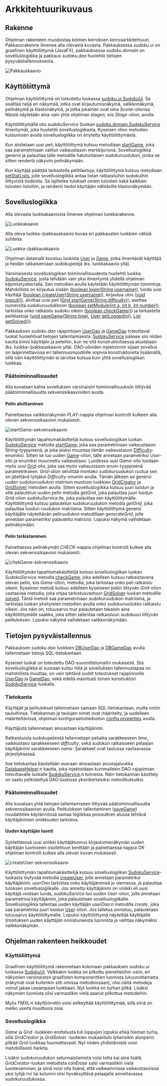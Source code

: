 # Arkkitehtuurikuvaus

## Rakenne

Ohjelman rakenteen muodostaa kolmen kerroksen kerrosarkkitehtuuri. Pakkausrakenne ilmenee alla olevasta kuvasta. Pakkauksessa _sudoku.ui_ on graafinen käyttöliittymä (JavaFX), pakkauksessa _sudoku.domain_ on sovelluslogiikka ja pakkaus _sudoku.dao_ huolehtii tietojen pysyväistallennuksesta.

![Pakkauskaavio](https://github.com/suvithkl/ot-harjoitustyo/blob/master/dokumentaatio/kuvat/pakkauskaavio.svg)

## Käyttöliittymä

Ohjelman käyttöliittymä on toteutettu luokassa [sudoku.ui.SudokuUi](https://github.com/suvithkl/ot-harjoitustyo/blob/master/Sudoku/src/main/java/sudoku/ui/SudokuUi.java). Se sisältää neljä eri näkymää, jotka ovat kirjautumisnäkymä, valikkonäkymä, pelinäkymä ja tilastonäkymä, ja jotka jokainen ovat oma _Scene_-olionsa. Näistä näytetään aina vain yhtä ohjelman _stagen_, siis _Stage_-olion, avulla.

Käyttöliittymällä olio _sudokuService_ (luokan [sudoku.domain.SudokuService](https://github.com/suvithkl/ot-harjoitustyo/blob/master/Sudoku/src/main/java/sudoku/domain/SudokuService.java) ilmentymä), joka huolehtii sovelluslogiikasta. Kyseisen olion metodien kutsumisen avulla sovelluslogiikka on eriytetty käyttöliittymästä.

Kun aloitetaan uusi peli, käyttöliittymä kutsuu metodiaan [startGame](https://github.com/suvithkl/ot-harjoitustyo/blob/bc399e1c08d08333d2d40fd7b9aa0cfed01697ed/Sudoku/src/main/java/sudoku/ui/SudokuUi.java#L104), joka saa parametrinaan valitun vaikeustason merkkijonona. Sovelluslogiikka generoi ja palauttaa tälle metodille halutunlaisen sudokuruudukon, jonka se sitten renderöi näkyviin pelinäkymään.

Kun käyttäjä päättää tarkastella pelitilastoja, käyttöliittymä kutsuu metodiaan [setStatLists](https://github.com/suvithkl/ot-harjoitustyo/blob/bc399e1c08d08333d2d40fd7b9aa0cfed01697ed/Sudoku/src/main/java/sudoku/ui/SudokuUi.java#L152), jolle sovelluslogiikka antaa listan ratkaistuihin sudokuihin liittyvistä tiedoista. Se lajittelee tulokset omien tulosten sekä kaikkien tulosten listoihin, ja renderöi tiedot käyttäjän nähtäville tilastonäkymään. 

## Sovelluslogiikka

Alla olevasta luokkakaaviosta ilmenee ohjelman luokkarakenne.

![Luokkakaavio](https://github.com/suvithkl/ot-harjoitustyo/blob/master/dokumentaatio/kuvat/luokkakaavio.svg?raw=true)

Alla oleva luokka-/pakkauskaavio kuvaa eri pakkausten luokkien välisiä suhteita.

![Luokka-/pakkauskaavio](https://github.com/suvithkl/ot-harjoitustyo/blob/master/dokumentaatio/kuvat/luokka-pakkauskaavio.svg)

Ohjelman datamalli koostuu luokista [User](https://github.com/suvithkl/ot-harjoitustyo/blob/master/Sudoku/src/main/java/sudoku/domain/User.java) ja [Game](https://github.com/suvithkl/ot-harjoitustyo/blob/master/Sudoku/src/main/java/sudoku/domain/Game.java), jotka ilmentävät käyttäjiä ja heidän ratkaisemiaan sudokupelejä (ks. luokkakaavio yllä).

Varsinaisesta sovelluslogiikan toiminnallisuudesta huolehtii luokka [SudokuService](https://github.com/suvithkl/ot-harjoitustyo/blob/master/Sudoku/src/main/java/sudoku/domain/SudokuService.java), josta tehdään vain yksi ilmentymä yhdellä ohjelman käynnistyskerralla. Sen metodien avulla käytetään käyttöliittymän toimintoja. Mahdollista on kirjautua sisään ([boolean login(String username)](https://github.com/suvithkl/ot-harjoitustyo/blob/bc399e1c08d08333d2d40fd7b9aa0cfed01697ed/Sudoku/src/main/java/sudoku/domain/SudokuService.java#L95)), luoda uusi käyttäjä ([boolean createUser(String username)](https://github.com/suvithkl/ot-harjoitustyo/blob/bc399e1c08d08333d2d40fd7b9aa0cfed01697ed/Sudoku/src/main/java/sudoku/domain/SudokuService.java#L125)), kirjautua ulos ([void logout()](https://github.com/suvithkl/ot-harjoitustyo/blob/bc399e1c08d08333d2d40fd7b9aa0cfed01697ed/Sudoku/src/main/java/sudoku/domain/SudokuService.java#L115)), aloittaa uusi peli ([Grid startGame(String difficulty)](https://github.com/suvithkl/ot-harjoitustyo/blob/bc399e1c08d08333d2d40fd7b9aa0cfed01697ed/Sudoku/src/main/java/sudoku/domain/SudokuService.java#L40)), asettaa numeroita sudokuruudukkoon ([boolean setModule(int a, int b, int number)](https://github.com/suvithkl/ot-harjoitustyo/blob/bc399e1c08d08333d2d40fd7b9aa0cfed01697ed/Sudoku/src/main/java/sudoku/domain/SudokuService.java#L71)), tarkistaa onko ratkaistu sudoku oikein ([boolean checkGame()](https://github.com/suvithkl/ot-harjoitustyo/blob/bc399e1c08d08333d2d40fd7b9aa0cfed01697ed/Sudoku/src/main/java/sudoku/domain/SudokuService.java#L50)) ja tarkastella pelitilastoja ([void saveGame(String time)](https://github.com/suvithkl/ot-harjoitustyo/blob/bc399e1c08d08333d2d40fd7b9aa0cfed01697ed/Sudoku/src/main/java/sudoku/domain/SudokuService.java#L59), [User getLoggedIn()](https://github.com/suvithkl/ot-harjoitustyo/blob/bc399e1c08d08333d2d40fd7b9aa0cfed01697ed/Sudoku/src/main/java/sudoku/domain/SudokuService.java#L108), [List<String> getSolved()](https://github.com/suvithkl/ot-harjoitustyo/blob/bc399e1c08d08333d2d40fd7b9aa0cfed01697ed/Sudoku/src/main/java/sudoku/domain/SudokuService.java#L80)).
  
Pakkauksen _sudoku.dao_ rajapintojen [UserDao](https://github.com/suvithkl/ot-harjoitustyo/blob/master/Sudoku/src/main/java/sudoku/dao/UserDao.java) ja [GameDao](https://github.com/suvithkl/ot-harjoitustyo/blob/master/Sudoku/src/main/java/sudoku/dao/GameDao.java) toteuttavat luokat huolehtivat tietojen tallentamisesta. [SudokuService](https://github.com/suvithkl/ot-harjoitustyo/blob/master/Sudoku/src/main/java/sudoku/domain/SudokuService.java) pääsee siis niiden kautta kiinni käyttäjiin ja peleihin, kun ne sitä konstruktoitaessa alustetaan (ks. luokka-/pakkauskaavio yllä). DAO-olioiden injektoinnin sijaan sovellus on laajennettavissa eri tallennusmuodoille sopivia konstruktoreita lisäämällä, sillä näin käyttöliittymän ei tarvitse kutsua kuin yhtä sovelluslogiikan luokkaa.

### Päätoiminnallisuudet

Alla kuvataan kahta sovelluksen varsinaisiin toiminnallisuuksiin liittyvää päätoiminnallisuutta sekvenssikaavioiden avulla. 

#### Pelin aloittaminen

Painettaessa valikkonäkymän _PLAY_-nappia ohjelman kontrolli kulkeen alla olevan sekvenssikaavion mukaisesti.

![startGame-sekvenssikaavio](https://github.com/suvithkl/ot-harjoitustyo/blob/master/dokumentaatio/kuvat/startGame-sekvenssi.png)

Käyttöliittymän tapahtumakäsittelijä kutsuu sovelluslogiikan luokan [SudokuService](https://github.com/suvithkl/ot-harjoitustyo/blob/master/Sudoku/src/main/java/sudoku/domain/SudokuService.java) metodia [startGame](https://github.com/suvithkl/ot-harjoitustyo/blob/bc399e1c08d08333d2d40fd7b9aa0cfed01697ed/Sudoku/src/main/java/sudoku/domain/SudokuService.java#L40), joka saa parametrinaan vaikeustason String-tyyppisenä, ja joka aluksi muuntaa tämän vaikeustason [Difficulty](https://github.com/suvithkl/ot-harjoitustyo/blob/master/Sudoku/src/main/java/sudoku/domain/Difficulty.java)-enumiksi. Sitten se luo uuden [Game](https://github.com/suvithkl/ot-harjoitustyo/blob/master/Sudoku/src/main/java/sudoku/domain/Game.java)-olion, tälle annetaan parametriksi _User_-olio ja enumiksi muunnettu vaikeustaso. Luodessa uusi _Game_-olio luodaan myös uusi [Grid](https://github.com/suvithkl/ot-harjoitustyo/blob/master/Sudoku/src/main/java/sudoku/domain/Grid.java)-olio, joka saa myös vaikeustason enum-tyyppisenä parametrikseen. _Grid_-olion selvittää montako sudokuruudukon ruutua sen on jätettävä tyhjäksi _Difficulty_-enumin avulla. Tämän jälkeen se generoi uuden sudokuruudukon matriisin muotoon luokkien [GridCreator](https://github.com/suvithkl/ot-harjoitustyo/blob/master/Sudoku/src/main/java/sudoku/domain/GridCreator.java) ja [GridSolver](https://github.com/suvithkl/ot-harjoitustyo/blob/master/Sudoku/src/main/java/sudoku/domain/GridSolver.java) metodien avulla. Sitten sovelluslogiikka kutsuu juuri luodun ja sille palautetun uuden pelin metodia _getGrid_, joka palauttaa juuri luodun _Grid_-olion _sudokuService_:lle, joka palauttaa sen käyttöliitymälle. Käyttöliittymä kutsuu palautetun sudokuruudukon metodia _getGrid_, joka palauttaa luodun ruudukon matriisina. Sitten käyttöliittymä generoi käyttäjälle näytettävän peliruudukon metodillaan _generateGrid_, jolle annetaan parametriksi palautettu matrsiisi. Lopuksi näkymä vaihdetaan pelinäkymään.

#### Pelin tarkistaminen

Painettaessa pelinäkymän _CHECK_-nappia ohjelman kontrolli kulkee alla olevan sekvenssikaavion mukaisesti.

![chekGame-sekvenssikaavio](https://github.com/suvithkl/ot-harjoitustyo/blob/master/dokumentaatio/kuvat/checkGame-skevenssi.png)

Käyttöliittymän tapahtumakäsittelijä kutsuu sovelluslogiikan luokan _SudokuService_ metodia [checkGame](https://github.com/suvithkl/ot-harjoitustyo/blob/bc399e1c08d08333d2d40fd7b9aa0cfed01697ed/Sudoku/src/main/java/sudoku/domain/SudokuService.java#L50), joka edelleen kutsuu ratkaistavana olevan pelin, siis _Game_-olion, metodia, joka tarkistaa onko peli ratkaistu oikein. Kyseinen metodi kutsuu edelleen kyseiseen peliin liittyvän _Grid_-olion vastaavaa metodia, joka ohjaa tarkistusvastuun [GridSolver](https://github.com/suvithkl/ot-harjoitustyo/blob/master/Sudoku/src/main/java/sudoku/domain/GridSolver.java)-luokan metodille [solved](https://github.com/suvithkl/ot-harjoitustyo/blob/fe609c281e2dec282f36fd8abcbd3d9adf87a6db/Sudoku/src/main/java/sudoku/domain/GridSolver.java#L16). Tämä metodi saa parametrinaan sudokuruudukon matriisina, ja tarkistaa luokan yksityisten metodien avulla onko sudokuruudukko ratkaistu oikein. Jos näin on, totuusarvo _true_ palautetaan takaisin aina käyttöliittymälle saakka, joka sitten tallentaa ratkaistuun sudokuun liittyvän pelituloksen. Lopuksi näkymä vaihdetaan valikkonäkymään.

## Tietojen pysyväistallennus

Pakkauksen _sudoku.dao_ luokkien [DBUserDao](https://github.com/suvithkl/ot-harjoitustyo/blob/master/Sudoku/src/main/java/sudoku/dao/DBUserDao.java) ja [DBGameDao](https://github.com/suvithkl/ot-harjoitustyo/blob/master/Sudoku/src/main/java/sudoku/dao/DBGameDao.java) avulla tallennetaan tietoja SQL-tietokantaan.

Kyseiset luokat on toteutettu DAO-suunnittelumallin mukaisesti. Siis sovelluslogiikka ei suoraan kutsu niitä ja sovelluksen tallennustapaa on mahdollista muuttaa, on vain tehtävä uudet toteutukset rajapinnoille [UserDao](https://github.com/suvithkl/ot-harjoitustyo/blob/master/Sudoku/src/main/java/sudoku/dao/UserDao.java) ja [GameDao](https://github.com/suvithkl/ot-harjoitustyo/blob/master/Sudoku/src/main/java/sudoku/dao/GameDao.java), sekä edellä mainitusti toinen konstruktori [SudokuService](https://github.com/suvithkl/ot-harjoitustyo/blob/master/Sudoku/src/main/java/sudoku/domain/SudokuService.java)-luokalle.

### Tietokanta

Käyttäjät ja pelitulokset tallennetaan samaan SQL-tietokantaan, mutta omiin tauluihinsa. Tietokannan ja taulujen nimet ovat määritelty, ja uudelleen määriteltävissä, ohjelman konfiguraatiotiedoston [config.properties](https://github.com/suvithkl/ot-harjoitustyo/blob/master/Sudoku/config.properties) avulla.

Käyttäjistä tallennetaan ainoastaan käyttäjänimi.

Ratkaistuista sudokupeleistä tallennetaan peliaika sarakkeeseen _time_, vaikeustaso sarakkeeseen _difficulty_, sekä sudokun ratkaisseen pelaajan käyttäjänimi sarakkeeseen _name_. Sarakkeet ovat taulussa vastaavassa järjestyksessä.

Itse tietokantaa käsitellään suoraan ainoastaan avustajaluokka [DatabaseHelper](https://github.com/suvithkl/ot-harjoitustyo/blob/master/Sudoku/src/main/java/sudoku/dao/DatabaseHelper.java):n kautta, joka injektoidaan kummallekin DAO-rajapinnan toteuttavalle luokalle [SudokuService](https://github.com/suvithkl/ot-harjoitustyo/blob/master/Sudoku/src/main/java/sudoku/domain/SudokuService.java):n toimesta. Näin tietokannan käsittely on saatu pelkistettyä DAO-luokissa yksinkertaisiksi metodikutsuiksi.

### Päätoiminnallisuudet

Alla kuvataan yhtä tietojen tallentamiseen liittyvää päätoiminnallisuutta sekvenssikaavion avulla. Pelituloksen tallentaminen ([saveGame](https://github.com/suvithkl/ot-harjoitustyo/blob/bc399e1c08d08333d2d40fd7b9aa0cfed01697ed/Sudoku/src/main/java/sudoku/domain/SudokuService.java#L59)) noudattelee käytännössä samaa logiikkaa poissulkien alussa tehtävä käyttäjänimen uniikkiuden tarkistus.

#### Uuden käyttäjän luonti

Syötettäessä uusi uniikki käyttäjätunnus kirjautumisnäkymän uuden käyttäjän luomiseen osoitettuun kenttään ja painettaessa nappia _OK_ ohjelman kontrolli kulkee alla olevan kuvan mukaisesti.

![createUser-sekvenssikaavio](https://github.com/suvithkl/ot-harjoitustyo/blob/master/dokumentaatio/kuvat/createUser-sekvenssi.png)

Käyttöliittymän tapahtumakäsittelijä kutsuu sovelluslogiikan [SudokuService](https://github.com/suvithkl/ot-harjoitustyo/blob/master/Sudoku/src/main/java/sudoku/domain/SudokuService.java)-luokasta löytyvää metodia [createUser](https://github.com/suvithkl/ot-harjoitustyo/blob/49c6775605e062466c1fead71f7e4f6542d47946/Sudoku/src/main/java/sudoku/domain/SudokuService.java#L125), jolle annetaan parametriksi käyttäjänimi. _userDao_ tarkistaa onko käyttäjänimeä jo olemassa, ja palauttaa tuloksen sovelluslogiikalle. Jos annettu käyttäjänimi on uniikki eli uusi käyttäjä voidaan luoda, _sudokuService_ luo uuden _User_-olion, jolle annetaan parametrina käyttäjänimi, joka palautetaan sovelluslogiikalle. Sovelluslogiikka tallentaa uuden käyttäjän _userDao_:n metodilla _create_, joka saa parametrina juuri luodun [User](https://github.com/suvithkl/ot-harjoitustyo/blob/master/Sudoku/src/main/java/sudoku/domain/User.java)-olion. Jos talletus onnistuu, palautetaan totuusarvo käyttöliittymälle. Lopuksi käyttöliittymä näytettää käyttäjälle ilmoituksen uuden käyttäjän onnistuneesta luonnista ja vaihtaa näkymäksi valikkonäkymän.

## Ohjelman rakenteen heikkoudet

### Käyttöliittymä

Graafinen käyttöliittymä rakennetaan kokonaan pakkauksen _sudoku.ui_ luokassa [SudokuUi](https://github.com/suvithkl/ot-harjoitustyo/blob/master/Sudoku/src/main/java/sudoku/ui/SudokuUi.java). Vaikkakin luokka on pilkottu pienehköihin osiin, eri näkymien varsinaisten graafisten komponenttien luomista lukuunottamatta (näkymät ovat kuitenkin silti omissa metodeissaan), olisi näitä metodeja voinut jakaa useampaan luokkaan. Nyt luokka on turhan pitkä. Lisäksi näkymien luomista olisi varmastikin vielä saanut pilkottua metodeihin.

Myös FMXL:n käyttöönotto voisi selkeyttää käyttöliittymää, sillä siinä on melko useita muuttuvia osia.

### Sovelluslogiikka

_Game_ ja _Grid_ -luokkien erottelusta tuli loppujen lopuksi ehkä hieman turha, sillä _GridCreator_ ja _GridSolver_ -luokkien mukaantulo lyhensikin alunperin pitkää _Grid_-luokkaa huomattavasti. Nyt niiden yhdistämistä voisi mahdollisesti harkita.

Lisäksi sudokuruudukon satunnaistamista voisi totta kai aina lisätä. _GridCreator_-luokan metodista _canErase_ saisi varmastikin vielä luontevamman, ja siinä voisi olla lisänä, että vaikeammissa vaikeustasoissa yksi tyhjä rivi tai kolumni olisi hyväksyttävä pelaajalle annettavassa sudokuruudukossa.

